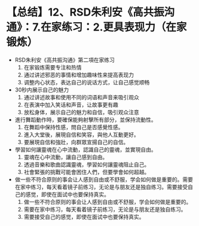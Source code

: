 # 【总结】12、RSD朱利安《高共振沟通》：7.在家练习：2.更具表现力（在家锻炼）

-   RSD朱利安《高共振沟通》第二項在家练习
    1.  在家锻炼需要专注和热情
    2.  通过讲述邪恶的事情和增加趣味性来提高表现力
    3.  调整内心状态，表达自己的说话方式，让自己感觉顺畅
-   30秒内展示自己的魅力
    1.  通过讲述故事和使用不同的词语和声音来吸引观众
    2.  在表演中加入笑话和声音，让故事更有趣
    3.  放松身体，展示自己的魅力和自信，吸引观众注意
-   進行舞蹈動作時，要確保能夠射擊所有部分，並保持流動性。
    1.  在舞蹈中保持性感，問自己是否感覺性感。
    2.  進入大堂後，展現自信和笑容，與他人互動更好。
    3.  要展現自信和強壯，向群眾宣揚自己的自信。
-   學習如何讓靈魂在心中流動，認識自己的靈魂，並實現自由。
    1.  靈魂在心中流動，讓自己感到自由。
    2.  透過音樂和歌曲認識靈魂，學習如何讓靈魂阻止自己。
    3.  社會緊張的挑戰可能會困住人們，但要學會如何超越。
-   做一些不符合原则的事会让人感到自由或不舒服，学会如何做是重要的。需要在家中练习，每天看着镜子前练习，无论是与朋友还是独自练习。需要接受自己的感觉，即使在面试中也要保持真实。
    1.  做一些不符合原则的事会让人感到自由或不舒服，学会如何做是重要的。
    2.  需要在家中练习，每天看着镜子前练习，无论是与朋友还是独自练习。
    3.  需要接受自己的感觉，即使在面试中也要保持真实。